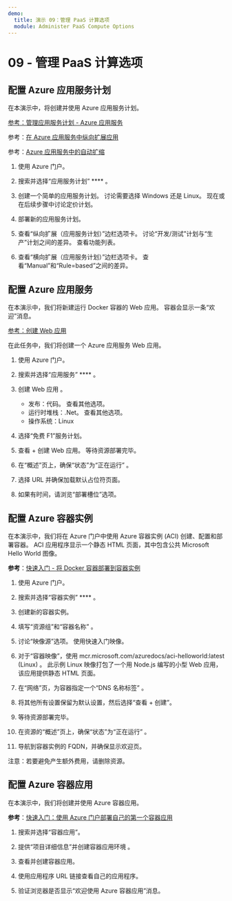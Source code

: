 ```yaml
---
demo:
  title: 演示 09：管理 PaaS 计算选项
  module: Administer PaaS Compute Options
---
```


# 09 - 管理 PaaS 计算选项

## 配置 Azure 应用服务计划

在本演示中，将创建并使用 Azure 应用服务计划。

[参考：管理应用服务计划 - Azure 应用服务](https://docs.microsoft.com/azure/app-service/app-service-plan-manage)

参考：[在 Azure 应用服务中纵向扩展应用](https://learn.microsoft.com/azure/app-service/manage-scale-up)

参考：[Azure 应用服务中的自动扩缩](https://learn.microsoft.com/azure/app-service/manage-automatic-scaling?tabs=azure-portal)

1. 使用 Azure 门户。 

1. 搜索并选择“应用服务计划” **** 。

1. 创建一个简单的应用服务计划。 讨论需要选择 Windows 还是 Linux。 现在或在后续步骤中讨论定价计划。 

1. 部署新的应用服务计划。 

1. 查看“纵向扩展（应用服务计划）”边栏选项卡。 讨论“开发/测试”计划与“生产”计划之间的差异。  查看功能列表。 

1. 查看“横向扩展（应用服务计划）”边栏选项卡。 查看“Manual”和“Rule=based”之间的差异。  

## 配置 Azure 应用服务

在本演示中，我们将新建运行 Docker 容器的 Web 应用。  容器会显示一条“欢迎”消息。

[参考：创建 Web 应用](https://learn.microsoft.com/training/modules/host-a-web-app-with-azure-app-service/3-exercise-create-a-web-app-in-the-azure-portal?pivots=csharp)

在此任务中，我们将创建一个 Azure 应用服务 Web 应用。

1. 使用 Azure 门户。 

1. 搜索并选择“应用服务” **** 。

1. 创建 Web 应用 。

    - 发布：代码。 查看其他选项。
    - 运行时堆栈：.Net。 查看其他选项。
    - 操作系统：Linux

1. 选择“免费 F1”服务计划。

1. 查看 + 创建 Web 应用。 等待资源部署完毕。

1. 在“概述”页上，确保“状态”为“正在运行”  。

1. 选择 URL 并确保加载默认占位符页面。

1. 如果有时间，请浏览“部署槽位”选项。
   
## 配置 Azure 容器实例

在本演示中，我们将在 Azure 门户中使用 Azure 容器实例 (ACI) 创建、配置和部署容器。 ACI 应用程序显示一个静态 HTML 页面，其中包含公共 Microsoft Hello World 图像。 

**参考**：[快速入门 - 将 Docker 容器部署到容器实例](https://learn.microsoft.com/en-us/azure/container-instances/container-instances-quickstart-portal)

1. 使用 Azure 门户。

1. 搜索并选择“容器实例” **** 。

1. 创建新的容器实例。 

1. 填写“资源组”和“容器名称” 。 

1. 讨论“映像源”选项。 使用快速入门映像。

1. 对于“容器映像”，使用 mcr.microsoft.com/azuredocs/aci-helloworld:latest (Linux) 。 此示例 Linux 映像打包了一个用 Node.js 编写的小型 Web 应用，该应用提供静态 HTML 页面。

1. 在“网络”页，为容器指定一个“DNS 名称标签”   。 

1. 将其他所有设置保留为默认设置，然后选择“查看 + 创建”。

1. 等待资源部署完毕。

1. 在资源的“概述”页上，确保“状态”为“正在运行”  。

1. 导航到容器实例的 FQDN，并确保显示欢迎页。 

注意：若要避免产生额外费用，请删除资源。 

## 配置 Azure 容器应用

在本演示中，我们将创建并使用 Azure 容器应用。 

**参考**：[快速入门：使用 Azure 门户部署自己的第一个容器应用](https://learn.microsoft.com/azure/container-apps/quickstart-portal)

1. 搜索并选择“容器应用”。

1. 提供“项目详细信息”并创建容器应用环境 。

1. 查看并创建容器应用。

1. 使用应用程序 URL 链接查看自己的应用程序。

1. 验证浏览器是否显示“欢迎使用 Azure 容器应用”消息。 






